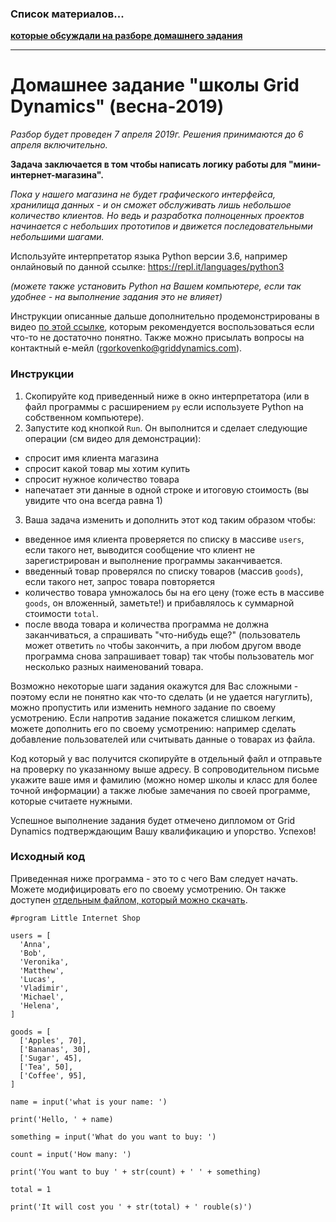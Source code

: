 ### Список материалов...

**[которые обсуждали на разборе домашнего задания](https://github.com/RodionGork/gd-school-project/blob/master/spring-2019/useful.md)**

---

# Домашнее задание "школы Grid Dynamics" (весна-2019)

_Разбор будет проведен 7 апреля 2019г. Решения принимаются до 6 апреля включительно._

**Задача заключается в том чтобы написать логику работы для "мини-интернет-магазина".**

_Пока у нашего магазина не будет графического интерфейса, хранилища данных - и он сможет обслуживать лишь небольшое количество клиентов. Но ведь и разработка полноценных проектов начинается с небольших прототипов и движется последовательными небольшими шагами._

Используйте интерпретатор языка Python версии 3.6, например онлайновый по данной ссылке: https://repl.it/languages/python3

_(можете также установить Python на Вашем компьютере, если так удобнее - на выполнение задания это не влияет)_

Инструкции описанные дальше дополнительно продемонстрированы в видео [по этой ссылке](https://youtu.be/Thmz67cidWE), которым рекомендуется воспользоваться если что-то не достаточно понятно.
Также можно присылать вопросы на контактный е-мейл (rgorkovenko@griddynamics.com).

### Инструкции

1. Скопируйте код приведенный ниже в окно интерпретатора (или в файл программы с расширением `py` если используете
  Python на собственном компьютере).
2. Запустите код кнопкой `Run`. Он выполнится и сделает следующие операции (см видео для демонстрации):
  - спросит имя клиента магазина
  - спросит какой товар мы хотим купить
  - спросит нужное количество товара
  - напечатает эти данные в одной строке и итоговую стоимость (вы увидите что она всегда равна 1)
3. Ваша задача изменить и дополнить этот код таким образом чтобы:
  - введенное имя клиента проверяется по списку в массиве `users`, если такого нет, выводится сообщение что клиент не
    зарегистрирован и выполнение программы заканчивается.
  - введенный товар проверялся по списку товаров (массив `goods`), если такого нет, запрос товара повторяется
  - количество товара умножалось бы на его цену (тоже есть в массиве `goods`, он вложенный, заметьте!) и прибавлялось к
    суммарной стоимости `total`.
  - после ввода товара и количества программа не должна заканчиваться, а спрашивать "что-нибудь еще?" (пользователь может
    ответить `no` чтобы закончить, а при любом другом вводе программа снова запрашивает товар) так чтобы пользователь мог
    несколько разных наименований товара.
 
Возможно некоторые шаги задания окажутся для Вас сложными - поэтому если не понятно как что-то сделать (и не удается нагуглить),  можно пропустить или изменить немного задание по своему усмотрению. Если напротив задание покажется слишком легким, можете дополнить его по своему усмотрению: например сделать добавление пользователей или считывать данные о товарах из файла.
 
Код который у вас получится скопируйте в отдельный файл и отправьте на проверку по указанному выше адресу. В сопроводительном письме укажите ваше имя и фамилию (можно номер школы и класс для более точной информации) а также любые замечания по своей программе, которые считаете нужными.
 
Успешное выполнение задания будет отмечено дипломом от Grid Dynamics подтверждающим Вашу квалификацию и упорство. Успехов!
 
### Исходный код

Приведенная ниже программа - это то с чего Вам следует начать. Можете модифицировать его по своему усмотрению. Он также
доступен [отдельным файлом, который можно скачать](https://raw.githubusercontent.com/RodionGork/gd-school-project/master/spring-2019/little_shop.py).
 
    #program Little Internet Shop
    
    users = [
      'Anna',
      'Bob',
      'Veronika',
      'Matthew',
      'Lucas',
      'Vladimir',
      'Michael',
      'Helena',
    ]

    goods = [
      ['Apples', 70],
      ['Bananas', 30],
      ['Sugar', 45],
      ['Tea', 50],
      ['Coffee', 95],
    ]

    name = input('what is your name: ')

    print('Hello, ' + name)

    something = input('What do you want to buy: ')

    count = input('How many: ')

    print('You want to buy ' + str(count) + ' ' + something)

    total = 1

    print('It will cost you ' + str(total) + ' rouble(s)')

